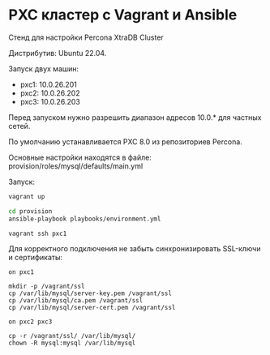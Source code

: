 # PXC кластер с Vagrant и Ansible
Стенд для настройки Percona XtraDB Cluster

Дистрибутив: Ubuntu 22.04.

Запуск двух машин:

* pxc1: 10.0.26.201
* pxc2: 10.0.26.202
* pxc3: 10.0.26.203

Перед запуском нужно разрешить диапазон адресов 10.0.* для частных сетей.

По умолчанию устанавливается PXC 8.0 из репозиториев Percona.

Основные настройки находятся в файле: provision/roles/mysql/defaults/main.yml

Запуск:

```bash
vagrant up

cd provision
ansible-playbook playbooks/environment.yml

vagrant ssh pxc1

```
Для корректного подключения не забыть синхронизировать SSL-ключи и сертификаты:

```
on pxc1

mkdir -p /vagrant/ssl
cp /var/lib/mysql/server-key.pem /vagrant/ssl
cp /var/lib/mysql/ca.pem /vagrant/ssl
cp /var/lib/mysql/server-cert.pem /vagrant/ssl

on pxc2 pxc3

cp -r /vagrant/ssl/ /var/lib/mysql/
chown -R mysql:mysql /var/lib/mysql

```
